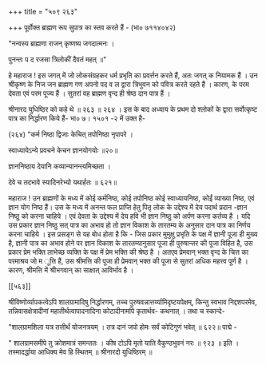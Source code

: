+++
title = "५०९ २६३"

+++
पूर्वोक्त ब्राह्मण रूप सुपात्र का स्तव करते हैं - (भा० ७११४०४२) 

"नन्वस्य ब्राह्मणा राजन् कृष्णष्य जगदात्मनः । 

पुनन्तः प द रजसा त्रिलोकीं दैवतं महत् ॥" 

हे महाराज ! इस जगत् में जो लोकसंग्रहकर धर्म प्रभृति का प्रवर्त्तन करते हैं, अतः जगत् क नियामक हैं । उन श्रीकृष्ण के निज जन ब्राह्मण गण अपनो पद व ल द्वारा त्रिभुवन को पवित्र करते रहते हैं । कारण, के परम देवता एवं परम पूज्य हैं । सुतरां वह ब्राह्मण वृन्द ही श्रेष्ठ दान पात्र हैं । 

श्रीनारद युधिष्ठिर को कहे थे ॥ २६३ ॥ २६४ । इस के बाद अध्याय के प्रथम दो श्लोकों के द्वारा सर्वोत्कृष्ट पात्र का निर्द्धारण किये हैं- भा० ७। १५०१ -२ में उक्त है- 

(२६४) "कर्म निष्ठा द्विजाः केचित् तपोनिष्ठा नृपापरे । 

स्वाध्यायेऽन्ये प्रवचने केचन ज्ञानयोगयोः ॥२०॥ 

ज्ञाननिष्ठाय देयानि कव्यान्यानन्त्यमिच्छता । 

देवे च तदभावे स्यादिनरेभ्यो यथार्हतः ॥ ६२१॥ 

महाराज ! उन ब्राह्मणों के मध्य में कोई कर्मनिष्ठ, कोई तपोनिष्ठ कोई स्वाध्यायनिष्ठ, कोईं व्याख्या निष्ठ, एवं ज्ञान योग निष्ठ हैं। उस के मध्य में अनन्त फल प्राप्ति हेतु पितृ लोक के उद्देश्य में देय पदार्थ प्रदान -ज्ञान निष्ठु को करना चाहिये । एवं देवता के उद्देश्य में देय हवि भी ज्ञान निष्ठु को अर्पण करना कर्तव्य है । यदि उस प्रकार ज्ञान निष्ठु सत् पात्र का अभाव हो तो ज्ञान विकाश के तारतम्य के अनुसार दान पात्र का निर्णय करना चाहिये । इस प्रसङ्ग से यह बोध होता है कि - जिस प्रकार मुमुक्षु प्रभृति के पक्ष में ज्ञानी पूजा ही मुख्य है, ज्ञानी पात्र का अभाव होने पर ज्ञान विकाश के तारतम्यानुसार पूजा ही पुरुषान्तर की पूजा विहित है, उस प्रकार प्रेम भक्ति लाभेच्छ व्यक्ति के पक्ष में प्रेम भक्ति की श्रेष्ठ है । अतएव प्रेमवान् भक्त वृन्द के चित्त का परमाश्रय जो म ूत्ति हैं, उस श्रीमत्ति की पूजा ही प्रेमवान् भक्त की पूजा से सुतरां अधिक महत्त्व पूर्ण है । कारण, श्रीमत्ति में श्रीभगवान् का साक्षात् आविर्भाव है । 



[[५६३]]

श्रीविष्णोर्व्यापकत्वेऽपि शालग्रामादिषु निर्द्धारणम्, तच्च पुरुषवन्नात्तर्य्यामिदृष्टयपेक्षम्, किन्तु स्वभाव निद्दशपरमेव, तन्निवासक्षेत्रादीनां महातीर्थत्वापादनादिना कोटादीनामपि कृतार्थव- कथनात् । तथा च स्कान्दे- 


"शालग्रामशिला यत्र तत्तीर्थं योजनत्रयम् । तत्र दानं जपो होमः सर्वं कोटिगुणं भवेत् ॥ ६२२॥ पाद्मे - 

" शालग्रामसमीपे तु क्रोशमात्रं समन्ततः । कीष टोऽपि मृतो याति वैकुण्ठभुवनं नरः ॥ ९२३ ॥ इति । तस्मादर्द्धाया आधिक्य मेव हि स्थितम् ॥ श्रीनारदो युधिष्ठिरम् ॥ 
